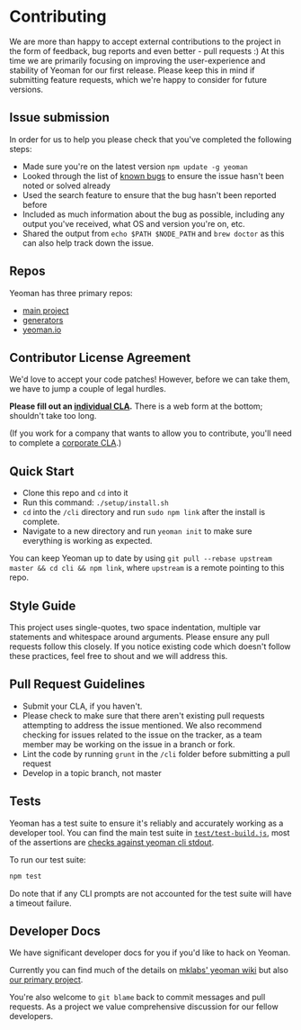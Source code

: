 # Contributing

We are more than happy to accept external contributions to the project in the form of feedback, bug reports and even better - pull requests :) At this time we are primarily focusing on improving the user-experience and stability of Yeoman for our first release. Please keep this in mind if submitting feature requests, which we're happy to consider for future versions.


## Issue submission

In order for us to help you please check that you've completed the following steps:

* Made sure you're on the latest version `npm update -g yeoman`
* Looked through the list of [known bugs](https://github.com/yeoman/yeoman/wiki/Additional-FAQ) to ensure the issue hasn't been noted or solved already
* Used the search feature to ensure that the bug hasn't been reported before
* Included as much information about the bug as possible, including any output you've received, what OS and version you're on, etc.
* Shared the output from `echo $PATH $NODE_PATH` and `brew doctor` as this can also help track down the issue.


## Repos

Yeoman has three primary repos:

* [main project](http://github.com/yeoman/yeoman)
* [generators](http://github.com/yeoman/generators)
* [yeoman.io](http://github.com/yeoman/yeoman.io)



## Contributor License Agreement

We'd love to accept your code patches! However, before we can take them, we have to jump a couple of legal hurdles.

**Please fill out an [individual CLA](http://code.google.com/legal/individual-cla-v1.0.html).** There is a web form at the bottom; shouldn't take too long.

(If you work for a company that wants to allow you to contribute, you'll need to complete a [corporate CLA](http://code.google.com/legal/corporate-cla-v1.0.html).)


## Quick Start

* Clone this repo and `cd` into it
* Run this command: `./setup/install.sh`
* `cd` into the `/cli` directory and run `sudo npm link` after the install is complete.
* Navigate to a new directory and run `yeoman init` to make sure everything is working as expected.

You can keep Yeoman up to date by using `git pull --rebase upstream master && cd cli && npm link`, where `upstream` is a remote pointing to this repo.


## Style Guide

This project uses single-quotes, two space indentation, multiple var statements and whitespace around arguments. Please ensure any pull requests follow this closely. If you notice existing code which doesn't follow these practices, feel free to shout and we will address this.


## Pull Request Guidelines

* Submit your CLA, if you haven't.
* Please check to make sure that there aren't existing pull requests attempting to address the issue mentioned. We also recommend checking for issues related to the issue on the tracker, as a team member may be working on the issue in a branch or fork.
* Lint the code by running `grunt` in the `/cli` folder before submitting a pull request
* Develop in a topic branch, not master


## Tests

Yeoman has a test suite to ensure it's reliably and accurately working as a developer tool. You can find the main test suite in [`test/test-build.js`](https://github.com/yeoman/yeoman/blob/master/cli/test/test-build.js), most of the assertions are [checks against yeoman cli stdout](https://github.com/mklabs/yeoman/wiki/test-build).

To run our test suite:

```sh
npm test
```

Do note that if any CLI prompts are not accounted for the test suite will have a timeout failure.


## Developer Docs

We have significant developer docs for you if you'd like to hack on Yeoman.

Currently you can find much of the details on [mklabs' yeoman wiki](https://github.com/mklabs/yeoman/wiki/_pages) but also [our primary project](https://github.com/yeoman/yeoman/tree/master/docs/cli).

You're also welcome to `git blame` back to commit messages and pull requests. As a project we value comprehensive discussion for our fellow developers.
